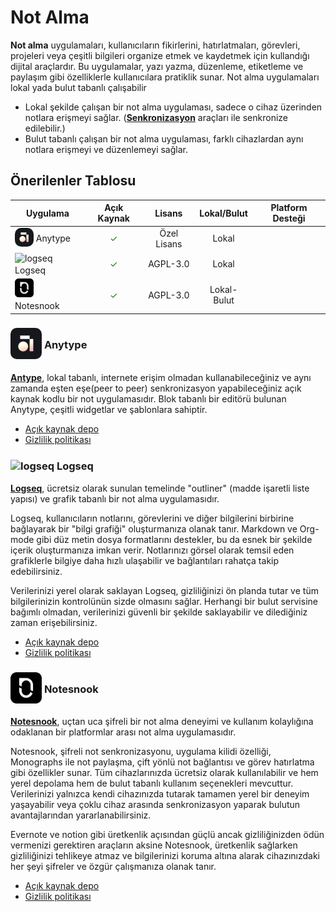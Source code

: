 <!-- NOTLAR
 - Bu kategoride lokal ve bulut tabanlı not alma uygulamaları ayrı ayrı eklenebilir- tek bir tabloda belirtilebilir ancak lokal ve bulut tabanlı not alma uygulamalarının farkı anlatılmalıdır.
 - Tablo eklemeyi unutmayın
 - Uygun görseller eklemeyi unutmayın.
 - İçerik kuralları ve ekleme yapmak sayfalarını ziyaret edebilirsiniz -->

# Not Alma

**Not alma** uygulamaları, kullanıcıların fikirlerini, hatırlatmaları, görevleri, projeleri veya çeşitli bilgileri organize etmek ve kaydetmek için kullandığı dijital araçlardır. Bu uygulamalar, yazı yazma, düzenleme, etiketleme ve paylaşım gibi özelliklerle kullanıcılara pratiklik sunar. Not alma uygulamaları lokal yada bulut tabanlı çalışabilir

- Lokal şekilde çalışan bir not alma uygulaması, sadece o cihaz üzerinden notlara erişmeyi sağlar. ([**Senkronizasyon**](https://guvendekal.org/#/senkronizasyon) araçları ile senkronize edilebilir.)
- Bulut tabanlı çalışan bir not alma uygulaması, farklı cihazlardan aynı notlara erişmeyi ve düzenlemeyi sağlar.

## Önerilenler Tablosu

| Uygulama | Açık Kaynak | Lisans | Lokal/Bulut | Platform Desteği |
|----------|:-----------:|:------:|:-----------:|:----------------:|
| <span style="display: inline-block; vertical-align: middle;"><img src="docs/images/anytype.png" alt="Anytype" style="width: 30px; height: 30px; border-radius: 10px;"> </span> <span style="display: inline-block; vertical-align: middle;"> Anytype </span> | <span style="color: green;">✓</span> | Özel Lisans | Lokal | <i class="fa-brands fa-windows"></i> <i class="fa-brands fa-apple"></i> <i class="fa-brands fa-linux"></i> <i class="fa-brands fa-android"></i> <i class="fa-brands fa-app-store-ios"></i>  |
| <span style="display: inline-block; vertical-align: middle;"><img src="docs/images/logseq-icon.png" alt="logseq" style="width: 30px; height: 30px;"> </span> <span style="display: inline-block; vertical-align: middle;"> Logseq </span> | <span style="color: green;">✓</span> | AGPL-3.0 | Lokal | <i class="fa-brands fa-windows"></i> <i class="fa-brands fa-apple"></i> <i class="fa-brands fa-linux"></i> <i class="fa-brands fa-android"></i> <i class="fa-brands fa-app-store-ios"></i> |
| <span style="display: inline-block; vertical-align: middle;"><img src="docs/images/notesnook-icon.png" alt="notesnook" style="width: 30px; height: 30px;"> </span> <span style="display: inline-block; vertical-align: middle;"> Notesnook </span> | <span style="color: green;">✓</span> | AGPL-3.0 | Lokal-Bulut | <i class="fa-solid fa-globe"></i> <i class="fa-brands fa-windows"></i> <i class="fa-brands fa-apple"></i> <i class="fa-brands fa-linux"></i> <i class="fa-brands fa-android"></i> <i class="fa-brands fa-app-store-ios"></i> |

### <span style="display: inline-block; vertical-align: middle;"><img src="docs/images/anytype.png" alt="Anytype" style="width: 50px; height: 50px; border-radius: 10px;"> </span> <span style="display: inline-block; vertical-align: middle;"> Anytype

[**Antype**](https://anytype.io/), lokal tabanlı, internete erişim olmadan kullanabileceğiniz ve aynı zamanda eşten eşe(peer to peer) senkronizasyon yapabileceğiniz açık kaynak kodlu bir not uygulamasıdır. Blok tabanlı bir editörü bulunan Anytype, çeşitli widgetlar ve şablonlara sahiptir.

- [Açık kaynak depo](https://github.com/anyproto/anytype-ts)
- [Gizlilik politikası](https://anytype.io/website_privacy)

### <span style="display: inline-block; vertical-align: middle;"><img src="docs/images/logseq-icon.png" alt="logseq" style="width: 50px; height: 50px;"> </span> <span style="display: inline-block; vertical-align: middle;"> Logseq

[**Logseq**](https://logseq.com/), ücretsiz olarak sunulan temelinde "outliner" (madde işaretli liste yapısı) ve grafik tabanlı bir not alma uygulamasıdır.

Logseq, kullanıcıların notlarını, görevlerini ve diğer bilgilerini birbirine bağlayarak bir "bilgi grafiği" oluşturmanıza olanak tanır. Markdown ve Org-mode gibi düz metin dosya formatlarını destekler, bu da esnek bir şekilde içerik oluşturmanıza imkan verir. Notlarınızı görsel olarak temsil eden grafiklerle bilgiye daha hızlı ulaşabilir ve bağlantıları rahatça takip edebilirsiniz.

Verilerinizi yerel olarak saklayan Logseq, gizliliğinizi ön planda tutar ve tüm bilgilerinizin kontrolünün sizde olmasını sağlar. Herhangi bir bulut servisine bağımlı olmadan, verilerinizi güvenli bir şekilde saklayabilir ve dilediğiniz zaman erişebilirsiniz.

- [Açık kaynak depo](https://github.com/logseq/logseq)
- [Gizlilik politikası](https://logseq.com/privacy-policy)

### <span style="display: inline-block; vertical-align: middle;"><img src="docs/images/notesnook-icon.png" alt="notesnook" style="width: 50px; height: 50px;"> </span> <span style="display: inline-block; vertical-align: middle;"> Notesnook

[**Notesnook**](https://notesnook.com/), uçtan uca şifreli bir not alma deneyimi ve kullanım kolaylığına odaklanan bir platformlar arası not alma uygulamasıdır.

Notesnook, şifreli not senkronizasyonu, uygulama kilidi özelliği, Monographs ile not paylaşma, çift yönlü not bağlantısı ve görev hatırlatma gibi özellikler sunar. Tüm cihazlarınızda ücretsiz olarak kullanılabilir ve hem yerel depolama hem de bulut tabanlı kullanım seçenekleri mevcuttur. Verilerinizi yalnızca kendi cihazınızda tutarak tamamen yerel bir deneyim yaşayabilir veya çoklu cihaz arasında senkronizasyon yaparak bulutun avantajlarından yararlanabilirsiniz.

Evernote ve notion gibi üretkenlik açısından güçlü ancak gizliliğinizden ödün vermenizi gerektiren araçların aksine Notesnook, üretkenlik sağlarken gizliliğinizi tehlikeye atmaz ve bilgilerinizi koruma altına alarak cihazınızdaki her şeyi şifreler ve özgür çalışmanıza olanak tanır.

- [Açık kaynak depo](https://github.com/streetwriters/notesnook)
- [Gizlilik politikası](https://notesnook.com/privacy/)
